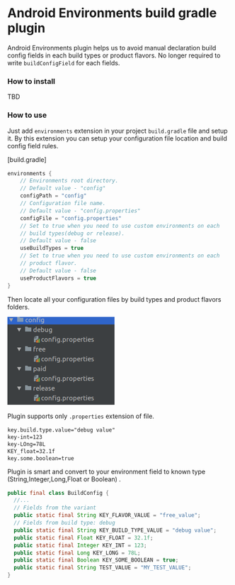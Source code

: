 # Android Environments build gradle plugin

Android Environments plugin helps us to avoid manual declaration build 
config fields in each build types or product flavors. No longer required
to write `buildConfigField` for each fields.

### How to install
TBD
 
### How to use

Just add `environments` extension in your project `build.gradle` file 
and setup it. By this extension you can setup your configuration file
location and build config field rules.
 
[build.gradle]
```groovy
environments { 
    // Environments root directory.
    // Default value - "config" 
    configPath = "config"  
    // Configuration file name.
    // Default value - "config.properties"
    configFile = "config.properties"
    // Set to true when you need to use custom environments on each 
    // build types(debug or release).
    // Default value - false
    useBuildTypes = true 
    // Set to true when you need to use custom environments on each
    // product flavor.
    // Default value - false
    useProductFlavors = true
}
``` 

Then locate all your configuration files by build types and 
product flavors folders.

![Configuration directory!](img/config.png "Configuration directory")

Plugin supports only `.properties` extension of file. 
```properties
key.build.type.value="debug value"
key-int=123
key-LOng=78L
KEY_float=32.1f
key.some.boolean=true
```
Plugin is smart and convert to your environment field to known type
(String,Integer,Long,Float or Boolean) .

```java
public final class BuildConfig {
  //...
  // Fields from the variant
  public static final String KEY_FLAVOR_VALUE = "free_value";
  // Fields from build type: debug
  public static final String KEY_BUILD_TYPE_VALUE = "debug value";
  public static final Float KEY_FLOAT = 32.1f;
  public static final Integer KEY_INT = 123;
  public static final Long KEY_LONG = 78L;
  public static final Boolean KEY_SOME_BOOLEAN = true;
  public static final String TEST_VALUE = "MY_TEST_VALUE";
}
```

